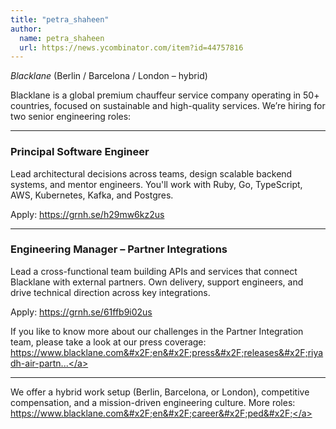 ```yaml
---
title: "petra_shaheen"
author:
  name: petra_shaheen
  url: https://news.ycombinator.com/item?id=44757816
---
```

*Blacklane* (Berlin &#x2F; Barcelona &#x2F; London – hybrid)

Blacklane is a global premium chauffeur service company operating in 50+ countries, focused on sustainable and high-quality services. We’re hiring for two senior engineering roles:

---

###  Principal Software Engineer

Lead architectural decisions across teams, design scalable backend systems, and mentor engineers. You&#x27;ll work with Ruby, Go, TypeScript, AWS, Kubernetes, Kafka, and Postgres.

Apply: <a href="https:&#x2F;&#x2F;grnh.se&#x2F;h29mw6kz2us" rel="nofollow">https:&#x2F;&#x2F;grnh.se&#x2F;h29mw6kz2us</a>

---

###  Engineering Manager – Partner Integrations

Lead a cross-functional team building APIs and services that connect Blacklane with external partners. Own delivery, support engineers, and drive technical direction across key integrations.

Apply: <a href="https:&#x2F;&#x2F;grnh.se&#x2F;61ffb9i02us" rel="nofollow">https:&#x2F;&#x2F;grnh.se&#x2F;61ffb9i02us</a>

If you like to know more about our challenges in the Partner Integration team, please take a look at our press coverage: <a href="https:&#x2F;&#x2F;www.blacklane.com&#x2F;en&#x2F;press&#x2F;releases&#x2F;riyadh-air-partners-with-blacklane-to-offer-complimentary-chauffeur-services&#x2F;" rel="nofollow">https:&#x2F;&#x2F;www.blacklane.com&#x2F;en&#x2F;press&#x2F;releases&#x2F;riyadh-air-partn...</a>

---

We offer a hybrid work setup (Berlin, Barcelona, or London), competitive compensation, and a mission-driven engineering culture. More roles: <a href="https:&#x2F;&#x2F;www.blacklane.com&#x2F;en&#x2F;career&#x2F;ped&#x2F;" rel="nofollow">https:&#x2F;&#x2F;www.blacklane.com&#x2F;en&#x2F;career&#x2F;ped&#x2F;</a>
<JobApplication />

